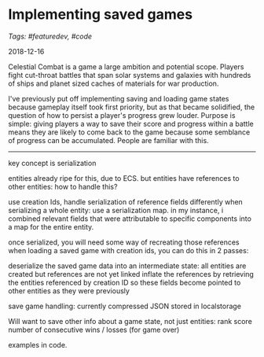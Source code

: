 # Implementing saved games
_Tags: #featuredev, #code_
 
2018-12-16

Celestial Combat is a game a large ambition and potential scope. Players fight
cut-throat battles that span solar systems and galaxies with hundreds of ships and
planet sized caches of materials for war production.

I've previously put off implementing saving and loading game states because
gameplay itself took first priority, but as that became solidified, the question of
how to persist a player's progress grew louder. Purpose is simple:
giving players a way to save their score and progress within a battle means
they are likely to come back to the game because some semblance of progress can be
accumulated. People are familiar with this.


---

key concept is serialization

entities already ripe for this, due to ECS. but entities have references to other entities: how to handle this?

use creation Ids, handle serialization of reference fields differently when serializing a whole entity:
use a serialization map. in my instance, i combined relevant fields that were attributable to specific components into a map for the entire entity.

once serialized, you will need some way of recreating those references when loading a saved game
with creation ids, you can do this in 2 passes:

deserialize the saved game data into an intermediate state: all entities are created but references are not yet linked
inflate the references by retrieving the entities referenced by creation ID so these fields become pointed to other entities as they were previously

save game handling: currently compressed JSON stored in localstorage

Will want to save other info about a game state, not just entities:
rank
score
number of consecutive wins / losses (for game over)

examples in code.